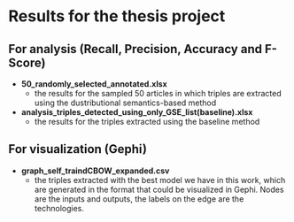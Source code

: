 # Results for the thesis project

## For analysis (Recall, Precision, Accuracy and F-Score)
- **50_randomly_selected_annotated.xlsx**
  - the results for the sampled 50 articles in which triples are extracted using the dustributional semantics-based method 
- **analysis_triples_detected_using_only_GSE_list(baseline).xlsx**
  - the results for the triples extracted using the baseline method
## For visualization (Gephi)
- **graph_self_traindCBOW_expanded.csv**
  - the triples extracted with the best model we have in this work, which are generated in the format that could be visualized in Gephi. Nodes are the inputs and outputs, the labels on the edge are the technologies.

